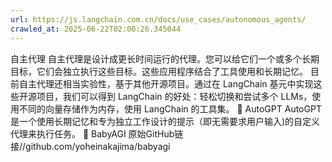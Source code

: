 ```yaml
---
url: https://js.langchain.com.cn/docs/use_cases/autonomous_agents/
crawled_at: 2025-06-22T02:00:26.345044
---
```


自主代理
自主代理是设计成更长时间运行的代理。您可以给它们一个或多个长期目标，它们会独立执行这些目标。这些应用程序结合了工具使用和长期记忆。
目前自主代理还相当实验性，基于其他开源项目。通过在 LangChain 基元中实现这些开源项目，我们可以得到 LangChain 的好处：轻松切换和尝试多个 LLMs，使用不同的向量存储作为内存，使用 LangChain 的工具集。
📄️
AutoGPT
AutoGPT是一个使用长期记忆和专为独立工作设计的提示（即无需要求用户输入)的自定义代理来执行任务。
📄️
BabyAGI
原始GitHub链接//github.com/yoheinakajima/babyagi